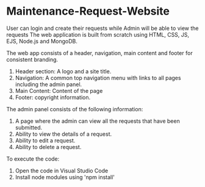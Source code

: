 # Maintenance-Request-Website
User can login and create their requests while Admin will be able to view the requests
The web application is built from scratch using HTML, CSS, JS, EJS, Node.js and MongoDB.

The web app consists of a header, navigation, main content and footer for consistent branding. 
1. Header section: A logo and a site title.
2. Navigation: A common top navigation menu with links to all pages including the admin panel.
3. Main Content: Content of the page
4. Footer: copyright information.

The admin panel consists of the following information:
1. A page where the admin can view all the requests that have been submitted. 
2. Ability to view the details of a request.
3. Ability to edit a request.
4. Ability to delete a request.

To execute the code:
1. Open the code in Visual Studio Code
2. Install node modules using 'npm install'
